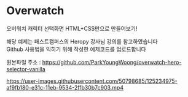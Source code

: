 # Overwatch
오버워치 캐릭터 선택화면 HTML+CSS만으로 만들어보기!

해당 예제는 패스트캠퍼스의 Heropy 강사님 강의를 참고하였습니다
<br/>Github 사용법을 익히기 위해 작성한 예제코드를 업로드합니다

원본파일 주소 : https://github.com/ParkYoungWoong/overwatch-hero-selector-vanilla


https://user-images.githubusercontent.com/50798685/125234975-af9fb180-e31c-11eb-9534-2ffb30b7c903.mp4

